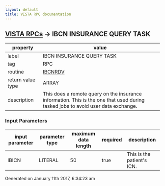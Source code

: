 ```yaml
---
layout: default
title: VISTA RPC documentation
---
```




## [VISTA RPCs](TableOfContent.md) &#8594; IBCN INSURANCE QUERY TASK 

 property | value 
--- | --- 
 label | IBCN INSURANCE QUERY TASK
 tag | RPC
 routine | [IBCNRDV](http://code.osehra.org/dox/Routine_IBCNRDV_source.html)
 return value type | ARRAY
 description | This does a remote query on the insurance information. This is the one that used during tasked jobs to avoid user data exchange.

### Input Parameters

| input parameter | parameter type | maximum data length | required | description | 
| --- | --- | --- | --- | --- | 
| IBICN | LITERAL | 50 | true | This is the patient's ICN. | 




Generated on January 11th 2017, 6:34:23 am